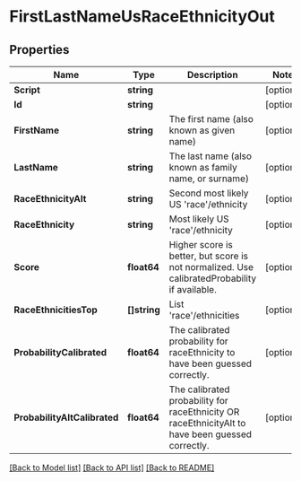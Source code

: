 # FirstLastNameUsRaceEthnicityOut

## Properties
Name | Type | Description | Notes
------------ | ------------- | ------------- | -------------
**Script** | **string** |  | [optional] 
**Id** | **string** |  | [optional] 
**FirstName** | **string** | The first name (also known as given name) | [optional] 
**LastName** | **string** | The last name (also known as family name, or surname) | [optional] 
**RaceEthnicityAlt** | **string** | Second most likely US &#39;race&#39;/ethnicity | [optional] 
**RaceEthnicity** | **string** | Most likely US &#39;race&#39;/ethnicity | [optional] 
**Score** | **float64** | Higher score is better, but score is not normalized. Use calibratedProbability if available.  | [optional] 
**RaceEthnicitiesTop** | **[]string** | List &#39;race&#39;/ethnicities | [optional] 
**ProbabilityCalibrated** | **float64** | The calibrated probability for raceEthnicity to have been guessed correctly. | [optional] 
**ProbabilityAltCalibrated** | **float64** | The calibrated probability for raceEthnicity OR raceEthnicityAlt to have been guessed correctly. | [optional] 

[[Back to Model list]](../README.md#documentation-for-models) [[Back to API list]](../README.md#documentation-for-api-endpoints) [[Back to README]](../README.md)


